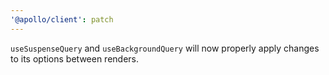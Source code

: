 ```yaml
---
'@apollo/client': patch
---
```


`useSuspenseQuery` and `useBackgroundQuery` will now properly apply changes to its options between renders.
